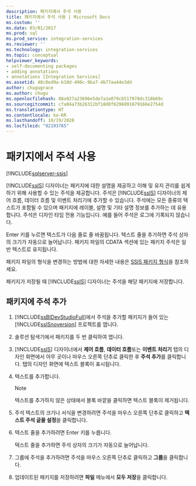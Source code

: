 ```yaml
---
description: 패키지에서 주석 사용
title: 패키지에서 주석 사용 | Microsoft Docs
ms.custom: ''
ms.date: 03/01/2017
ms.prod: sql
ms.prod_service: integration-services
ms.reviewer: ''
ms.technology: integration-services
ms.topic: conceptual
helpviewer_keywords:
- self-documenting packages
- adding annotations
- annotations [Integration Services]
ms.assetid: 48c8ed9a-b10d-490c-9ba7-4b77aa44e3dd
author: chugugrace
ms.author: chugu
ms.openlocfilehash: 88a927a23696e5de7a1e079cb517078dc318b69c
ms.sourcegitcommit: cfa04a73b26312bf18d8f6296891679166e2754d
ms.translationtype: HT
ms.contentlocale: ko-KR
ms.lasthandoff: 10/19/2020
ms.locfileid: "92193765"
---
```

# <a name="use-annotations-in-packages"></a>패키지에서 주석 사용

[!INCLUDE[sqlserver-ssis](../includes/applies-to-version/sqlserver-ssis.md)]


  [!INCLUDE[ssIS](../includes/ssis-md.md)] 디자이너는 패키지에 대한 설명을 제공하고 이해 및 유지 관리를 쉽게 하기 위해 사용할 수 있는 주석을 제공합니다. 주석은 [!INCLUDE[ssIS](../includes/ssis-md.md)] 디자이너의 제어 흐름, 데이터 흐름 및 이벤트 처리기에 추가할 수 있습니다. 주석에는 모든 종류의 텍스트가 포함될 수 있으며 패키지에 레이블, 설명 및 기타 설명 정보를 추가하는 데 유용합니다. 주석은 디자인 타임 전용 기능입니다. 예를 들어 주석은 로그에 기록되지 않습니다.  
  
 Enter 키를 누르면 텍스트가 다음 줄로 줄 바꿈됩니다. 텍스트 줄을 추가하면 주석 상자의 크기가 자동으로 늘어납니다. 패키지 파일의 CDATA 섹션에 있는 패키지 주석은 일반 텍스트로 유지됩니다.  
  
 패키지 파일의 형식을 변경하는 방법에 대한 자세한 내용은 [SSIS 패키지 형식](./integration-services-ssis-packages.md)을 참조하세요.  
  
 패키지가 저장될 때 [!INCLUDE[ssIS](../includes/ssis-md.md)] 디자이너는 주석을 해당 패키지에 저장합니다.  
  
## <a name="add-an-annotation-to-a-package"></a>패키지에 주석 추가  
  
1.  [!INCLUDE[ssBIDevStudioFull](../includes/ssbidevstudiofull-md.md)]에서 주석을 추가할 패키지가 들어 있는 [!INCLUDE[ssISnoversion](../includes/ssisnoversion-md.md)] 프로젝트를 엽니다.  
  
2.  솔루션 탐색기에서 패키지를 두 번 클릭하여 엽니다.  
  
3.  [!INCLUDE[ssIS](../includes/ssis-md.md)] 디자이너에서 **제어 흐름**, **데이터 흐름**또는 **이벤트 처리기** 탭의 디자인 화면에서 아무 곳이나 마우스 오른쪽 단추로 클릭한 후 **주석 추가**를 클릭합니다. 탭의 디자인 화면에 텍스트 블록이 표시됩니다.  
  
4.  텍스트를 추가합니다.  
  
    > [!NOTE]  
    >  텍스트를 추가하지 않은 상태에서 블록 바깥을 클릭하면 텍스트 블록이 제거됩니다.  
  
5.  주석 텍스트의 크기나 서식을 변경하려면 주석을 마우스 오른쪽 단추로 클릭하고 **텍스트 주석 글꼴 설정**을 클릭합니다.  
  
6.  텍스트 줄을 추가하려면 Enter 키를 누릅니다.  
  
     텍스트 줄을 추가하면 주석 상자의 크기가 자동으로 늘어납니다.  
  
7.  그룹에 주석을 추가하려면 주석을 마우스 오른쪽 단추로 클릭하고 **그룹**을 클릭합니다.  
  
8.  업데이트된 패키지를 저장하려면 **파일** 메뉴에서 **모두 저장**을 클릭합니다.